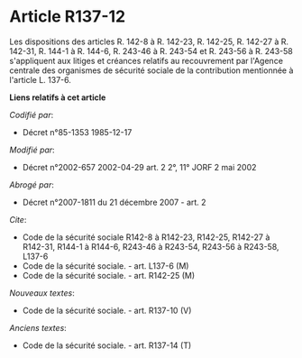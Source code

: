 # Article R137-12

Les dispositions des articles R. 142-8 à R. 142-23, R. 142-25, R. 142-27 à R. 142-31, R. 144-1 à R. 144-6, R. 243-46 à R.
243-54 et R. 243-56 à R. 243-58 s'appliquent aux litiges et créances relatifs au recouvrement par l'Agence centrale des
organismes de sécurité sociale de la contribution mentionnée à l'article L. 137-6.

**Liens relatifs à cet article**

_Codifié par_:

  - Décret n°85-1353 1985-12-17

_Modifié par_:

  - Décret n°2002-657 2002-04-29 art. 2 2°, 11° JORF 2 mai 2002

_Abrogé par_:

  - Décret n°2007-1811 du 21 décembre 2007 - art. 2

_Cite_:

  - Code de la sécurité sociale R142-8 à R142-23, R142-25, R142-27 à R142-31, R144-1 à R144-6, R243-46 à R243-54, R243-56 à R243-58, L137-6
  - Code de la sécurité sociale. - art. L137-6 (M)
  - Code de la sécurité sociale. - art. R142-25 (M)

_Nouveaux textes_:

  - Code de la sécurité sociale. - art. R137-10 (V)

_Anciens textes_:

  - Code de la sécurité sociale. - art. R137-14 (T)
